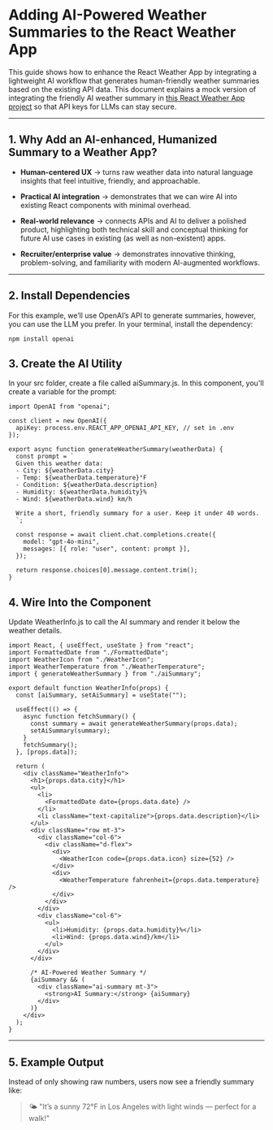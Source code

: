 # Adding AI-Powered Weather Summaries to the React Weather App

This guide shows how to enhance the React Weather App by integrating a lightweight AI workflow that generates human-friendly weather summaries based on the existing API data. This document explains a mock version of integrating the friendly AI weather summary in [this React Weather App project](https://github.com/stephanieparra/react-weather-app) so that API keys for LLMs can stay secure.

---

## 1. Why Add an AI-enhanced, Humanized Summary to a Weather App?

- **Human-centered UX** → turns raw weather data into natural language insights that feel intuitive, friendly, and approachable.

- **Practical AI integration** → demonstrates that we can wire AI into existing React components with minimal overhead.

- **Real-world relevance** → connects APIs and AI to deliver a polished product, highlighting both technical skill and conceptual thinking for future AI use cases in existing (as well as non-existent) apps.

- **Recruiter/enterprise value** → demonstrates innovative thinking, problem-solving, and familiarity with modern AI-augmented workflows.
---

## 2. Install Dependencies

For this example, we’ll use OpenAI’s API to generate summaries, however, you can use the LLM you prefer. In your terminal, install the dependency:
```
npm install openai
```

## 3. Create the AI Utility

In your src folder, create a file called aiSummary.js. In this component, you'll create a variable for the prompt: 
```
import OpenAI from "openai";

const client = new OpenAI({
  apiKey: process.env.REACT_APP_OPENAI_API_KEY, // set in .env
});

export async function generateWeatherSummary(weatherData) {
  const prompt = `
  Given this weather data: 
  - City: ${weatherData.city}
  - Temp: ${weatherData.temperature}°F
  - Condition: ${weatherData.description}
  - Humidity: ${weatherData.humidity}%
  - Wind: ${weatherData.wind} km/h
  
  Write a short, friendly summary for a user. Keep it under 40 words.
  `;

  const response = await client.chat.completions.create({
    model: "gpt-4o-mini",
    messages: [{ role: "user", content: prompt }],
  });

  return response.choices[0].message.content.trim();
}
```
## 4. Wire Into the Component

Update WeatherInfo.js to call the AI summary and render it below the weather details.
```
import React, { useEffect, useState } from "react";
import FormattedDate from "./FormattedDate";
import WeatherIcon from "./WeatherIcon";
import WeatherTemperature from "./WeatherTemperature";
import { generateWeatherSummary } from "./aiSummary";

export default function WeatherInfo(props) {
  const [aiSummary, setAiSummary] = useState("");

  useEffect(() => {
    async function fetchSummary() {
      const summary = await generateWeatherSummary(props.data);
      setAiSummary(summary);
    }
    fetchSummary();
  }, [props.data]);

  return (
    <div className="WeatherInfo">
      <h1>{props.data.city}</h1>
      <ul>
        <li>
          <FormattedDate date={props.data.date} />
        </li>
        <li className="text-capitalize">{props.data.description}</li>
      </ul>
      <div className="row mt-3">
        <div className="col-6">
          <div className="d-flex">
            <div>
              <WeatherIcon code={props.data.icon} size={52} />
            </div>
            <div>
              <WeatherTemperature fahrenheit={props.data.temperature} />
            </div>
          </div>
        </div>
        <div className="col-6">
          <ul>
            <li>Humidity: {props.data.humidity}%</li>
            <li>Wind: {props.data.wind}/km</li>
          </ul>
        </div>
      </div>

      /* AI-Powered Weather Summary */
      {aiSummary && (
        <div className="ai-summary mt-3">
          <strong>AI Summary:</strong> {aiSummary}
        </div>
      )}
    </div>
  );
}
```
---
## 5. Example Output

Instead of only showing raw numbers, users now see a friendly summary like:

> ️🌤️ "It’s a sunny 72°F in Los Angeles with light winds — perfect for a walk!"

